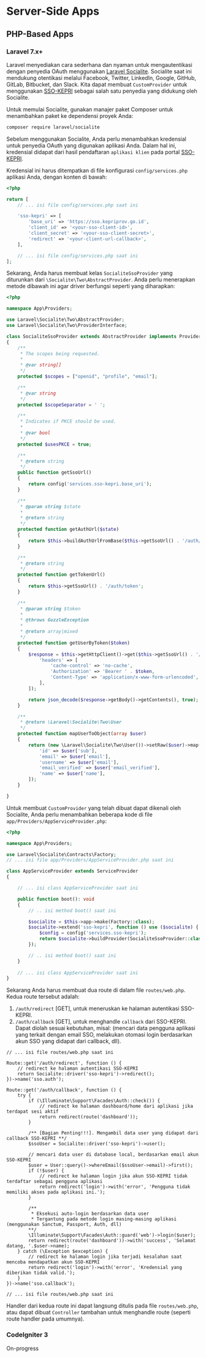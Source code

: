 # Server-Side Apps

## PHP-Based Apps

### Laravel 7.x+

Laravel menyediakan cara sederhana dan nyaman untuk mengautentikasi dengan penyedia OAuth menggunakan [Laravel Socialite](https://laravel.com/docs/socialite). Socialite saat ini mendukung otentikasi melalui Facebook, Twitter, LinkedIn, Google, GitHub, GitLab, Bitbucket, dan Slack. Kita dapat membuat `CustomProvider` untuk menggunakan [SSO-KEPRI](`https://sso.kepriprov.go.id`) sebagai salah satu penyedia yang didukung oleh Socialite.

Untuk memulai Socialite, gunakan manajer paket Composer untuk menambahkan paket ke dependensi proyek Anda:
```bash
composer require laravel/socialite
```

Sebelum menggunakan Socialite, Anda perlu menambahkan kredensial untuk penyedia OAuth yang digunakan aplikasi Anda. Dalam hal ini, kredensial didapat dari hasil pendaftaran `aplikasi klien` pada portal [SSO-KEPRI](`https://sso.kepriprov.go.id`).

Kredensial ini harus ditempatkan di file konfigurasi `config/services.php` aplikasi Anda, dengan konten di bawah:

```php
<?php

return [
    // ... isi file config/services.php saat ini

    'sso-kepri' => [
        'base_uri' => 'https://sso.kepriprov.go.id',
        'client_id' => '<your-sso-client-id>',
        'client_secret' => '<your-sso-client-secret>',
        'redirect' => '<your-client-url-callback>',
    ],

    // ... isi file config/services.php saat ini
];
```

Sekarang, Anda harus membuat kelas `SocialiteSsoProvider` yang diturunkan dari `\Socialite\Two\AbstractProvider`. Anda perlu menerapkan metode dibawah ini agar driver berfungsi seperti yang diharapkan:

```php
<?php

namespace App\Providers;

use Laravel\Socialite\Two\AbstractProvider;
use Laravel\Socialite\Two\ProviderInterface;

class SocialiteSsoProvider extends AbstractProvider implements ProviderInterface
{
    /**
     * The scopes being requested.
     *
     * @var string[]
     */
    protected $scopes = ["openid", "profile", "email"];

    /**
     * @var string
     */
    protected $scopeSeparator = ' ';

    /**
     * Indicates if PKCE should be used.
     *
     * @var bool
     */
    protected $usesPKCE = true;

    /**
     * @return string
     */
    public function getSsoUrl()
    {
        return config('services.sso-kepri.base_uri');
    }

    /**
     * @param string $state
     *
     * @return string
     */
    protected function getAuthUrl($state)
    {
        return $this->buildAuthUrlFromBase($this->getSsoUrl() . '/auth/authorize', $state);
    }

    /**
     * @return string
     */
    protected function getTokenUrl()
    {
        return $this->getSsoUrl() . '/auth/token';
    }

    /**
     * @param string $token
     *
     * @throws GuzzleException
     *
     * @return array|mixed
     */
    protected function getUserByToken($token)
    {
        $response = $this->getHttpClient()->get($this->getSsoUrl() . '/userinfo', [
            'headers' => [
                'cache-control' => 'no-cache',
                'Authorization' => 'Bearer ' . $token,
                'Content-Type' => 'application/x-www-form-urlencoded',
            ],
        ]);

        return json_decode($response->getBody()->getContents(), true);
    }

    /**
     * @return \Laravel\Socialite\Two\User
     */
    protected function mapUserToObject(array $user)
    {
        return (new \Laravel\Socialite\Two\User())->setRaw($user)->map([
            'id' => $user['sub'],
            'email' => $user['email'],
            'username' => $user['email'],
            'email_verified' => $user['email_verified'],
            'name' => $user['name'],
        ]);
    }

}
```

Untuk membuat `CustomProvider` yang telah dibuat dapat dikenali oleh Socialite, Anda perlu menambahkan beberapa kode di file `app/Providers/AppServiceProvider.php`:

```php
<?php

namespace App\Providers;

use Laravel\Socialite\Contracts\Factory;
// ... isi file app/Providers/AppServiceProvider.php saat ini

class AppServiceProvider extends ServiceProvider
{

    // ... isi class AppServiceProvider saat ini

    public function boot(): void
    {
        // .. isi method boot() saat ini

        $socialite = $this->app->make(Factory::class);
        $socialite->extend('sso-kepri', function () use ($socialite) {
            $config = config('services.sso-kepri');
            return $socialite->buildProvider(SocialiteSsoProvider::class, $config);
        });

        // .. isi method boot() saat ini
    }
    
    // ... isi class AppServiceProvider saat ini
}
```

Sekarang Anda harus membuat dua route di dalam file `routes/web.php`. Kedua route tersebut adalah:
1. `/auth/redirect` [GET], untuk meneruskan ke halaman autentikasi SSO-KEPRI.  
2. `/auth/callback` [GET], untuk menghandle `callback` dari SSO-KEPRI. Dapat diolah sesuai kebutuhan, misal: (mencari data pengguna aplikasi yang terkait dengan email SSO, melakukan otomasi login berdasarkan akun SSO yang didapat dari callback, dll).  

```php-inline
// ... isi file routes/web.php saat ini

Route::get('/auth/redirect', function () {
    // redirect ke halaman autentikasi SSO-KEPRI
    return Socialite::driver('sso-kepri')->redirect();
})->name('sso.auth');

Route::get('/auth/callback', function () {
    try {
        if (\Illuminate\Support\Facades\Auth::check()) {
            // redirect ke halaman dashboard/home dari aplikasi jika terdapat sesi aktif
            return redirect(route('dashboard')); 
        }

        /** [Bagian Penting!!!]. Mengambil data user yang didapat dari callback SSO-KEPRI **/
        $ssoUser = Socialite::driver('sso-kepri')->user();

        // mencari data user di database local, berdasarkan email akun SSO-KEPRI
        $user = User::query()->whereEmail($ssoUser->email)->first();
        if (!$user) {
            // redirect ke halaman login jika akun SSO-KEPRI tidak terdaftar sebagai pengguna aplikasi
            return redirect('login')->with('error', 'Pengguna tidak memiliki akses pada aplikasi ini.');
        }

        /** 
         * Eksekusi auto-login berdasarkan data user 
         * Tergantung pada metode login masing-masing aplikasi (menggunakan Sanctum, Passport, Auth, dll) 
        **/
        \Illuminate\Support\Facades\Auth::guard('web')->login($user);
        return redirect(route('dashboard'))->with('success', 'Selamat datang, '.$user->name);
    } catch (\Exception $exception) {
        // redirect ke halaman login jika terjadi kesalahan saat mencoba mendapatkan akun SSO-KEPRI
        return redirect('login')->with('error', 'Kredensial yang diberikan tidak valid.');
    }
})->name('sso.callback');

// ... isi file routes/web.php saat ini
```

Handler dari kedua route ini dapat langsung ditulis pada file `routes/web.php`, atau dapat dibuat `Controller` tambahan untuk menghandle route (seperti route handler pada umumnya).

### CodeIgniter 3

On-progress